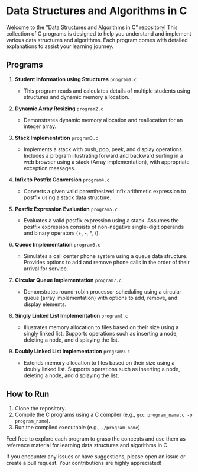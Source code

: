 # Data Structures and Algorithms in C

Welcome to the "Data Structures and Algorithms in C" repository! This collection of C programs is designed to help you understand and implement various data structures and algorithms. Each program comes with detailed explanations to assist your learning journey.

## Programs

1. **Student Information using Structures** `program1.c`
   - This program reads and calculates details of multiple students using structures and dynamic memory allocation.

2. **Dynamic Array Resizing** `program2.c`
   - Demonstrates dynamic memory allocation and reallocation for an integer array.

3. **Stack Implementation** `program3.c`
   - Implements a stack with push, pop, peek, and display operations. Includes a program illustrating forward and backward surfing in a web browser using a stack (Array implementation), with appropriate exception messages.

4. **Infix to Postfix Conversion** `program4.c`
   - Converts a given valid parenthesized infix arithmetic expression to postfix using a stack data structure.

5. **Postfix Expression Evaluation** `program5.c`
   - Evaluates a valid postfix expression using a stack. Assumes the postfix expression consists of non-negative single-digit operands and binary operators (+, -, *, /).

6. **Queue Implementation** `program6.c`
   - Simulates a call center phone system using a queue data structure. Provides options to add and remove phone calls in the order of their arrival for service.

7. **Circular Queue Implementation** `program7.c`
   - Demonstrates round-robin processor scheduling using a circular queue (array implementation) with options to add, remove, and display elements.

8. **Singly Linked List Implementation** `program8.c`
   - Illustrates memory allocation to files based on their size using a singly linked list. Supports operations such as inserting a node, deleting a node, and displaying the list.

9. **Doubly Linked List Implementation** `program9.c`
   - Extends memory allocation to files based on their size using a doubly linked list. Supports operations such as inserting a node, deleting a node, and displaying the list.

## How to Run

1. Clone the repository.
2. Compile the C programs using a C compiler (e.g., `gcc program_name.c -o program_name`).
3. Run the compiled executable (e.g., `./program_name`).

Feel free to explore each program to grasp the concepts and use them as reference material for learning data structures and algorithms in C.

If you encounter any issues or have suggestions, please open an issue or create a pull request. Your contributions are highly appreciated!